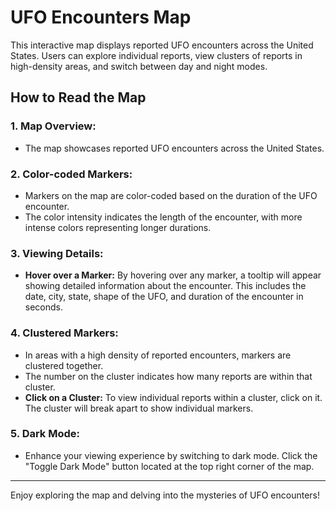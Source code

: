 # UFO Encounters Map

This interactive map displays reported UFO encounters across the United States. Users can explore individual reports, view clusters of reports in high-density areas, and switch between day and night modes.

## How to Read the Map

### 1. **Map Overview:**
- The map showcases reported UFO encounters across the United States.

### 2. **Color-coded Markers:**
- Markers on the map are color-coded based on the duration of the UFO encounter.
- The color intensity indicates the length of the encounter, with more intense colors representing longer durations.

### 3. **Viewing Details:**
- **Hover over a Marker:** By hovering over any marker, a tooltip will appear showing detailed information about the encounter. This includes the date, city, state, shape of the UFO, and duration of the encounter in seconds.

### 4. **Clustered Markers:**
- In areas with a high density of reported encounters, markers are clustered together.
- The number on the cluster indicates how many reports are within that cluster.
- **Click on a Cluster:** To view individual reports within a cluster, click on it. The cluster will break apart to show individual markers.

### 5. **Dark Mode:**
- Enhance your viewing experience by switching to dark mode. Click the "Toggle Dark Mode" button located at the top right corner of the map.

---

Enjoy exploring the map and delving into the mysteries of UFO encounters!
